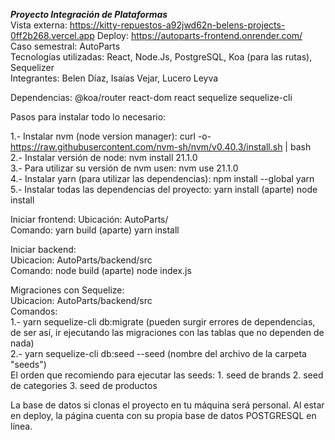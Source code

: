 

***Proyecto Integración de Plataformas***  
Vista externa: https://kitty-repuestos-a92jwd62n-belens-projects-0ff2b268.vercel.app
Deploy: https://autoparts-frontend.onrender.com/  
Caso semestral: AutoParts  
Tecnologías utilizadas: React, Node.Js, PostgreSQL, Koa (para las rutas), Sequelizer  
Integrantes: Belen Díaz, Isaías Vejar, Lucero Leyva  

Dependencias: 
@koa/router
react-dom
react
sequelize
sequelize-cli


Pasos para instalar todo lo necesario:

1.- Instalar nvm (node version manager): curl -o- https://raw.githubusercontent.com/nvm-sh/nvm/v0.40.3/install.sh | bash  
2.- Instalar versión de node: nvm install 21.1.0  
3.- Para utilizar su versión de nvm usen: nvm use 21.1.0  
4.- Instalar yarn (para utilizar las dependencias): npm install --global yarn  
5.- Instalar todas las dependencias del proyecto: yarn install (aparte) node install  

Iniciar frontend:
Ubicación: AutoParts/  
Comando: yarn build (aparte) yarn  install  

Iniciar backend:   
Ubicacion: AutoParts/backend/src  
Comando: node build (aparte) node index.js  
  
Migraciones con Sequelize:  
Ubicacion: AutoParts/backend/src  
Comandos:   
1.- yarn sequelize-cli db:migrate (pueden surgir errores de dependencias, de ser así, ir ejecutando las migraciones con las tablas que no dependen de nada)  
2.- yarn sequelize-cli db:seed --seed (nombre del archivo de la carpeta "seeds")  
El orden que recomiendo para ejecutar las seeds: 1. seed de brands 2. seed de categories 3. seed de productos  

La base de datos si clonas el proyecto en tu máquina será personal. Al estar en deploy, la página cuenta con su propia base de datos POSTGRESQL en línea.


